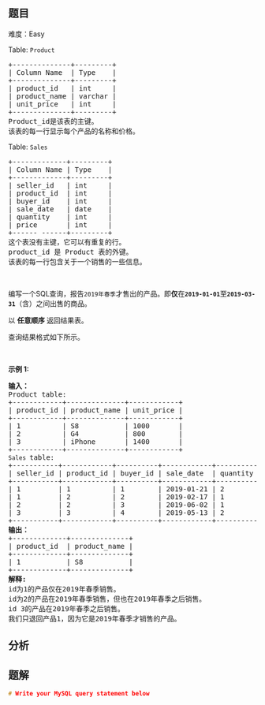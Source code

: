 
## 题目
难度：Easy
<p>Table:&nbsp;<code>Product</code></p>

<pre>
+--------------+---------+
| Column Name  | Type    |
+--------------+---------+
| product_id   | int     |
| product_name | varchar |
| unit_price   | int     |
+--------------+---------+
Product_id是该表的主键。
该表的每一行显示每个产品的名称和价格。
</pre>

<p>Table:&nbsp;<code>Sales</code></p>

<pre>
+-------------+---------+
| Column Name | Type    |
+-------------+---------+
| seller_id   | int     |
| product_id  | int     |
| buyer_id    | int     |
| sale_date   | date    |
| quantity    | int     |
| price       | int     |
+------ ------+---------+
这个表没有主键，它可以有重复的行。
product_id 是 Product 表的外键。
该表的每一行包含关于一个销售的一些信息。
</pre>

<p>&nbsp;</p>

<p>编写一个SQL查询，报告<code>2019年春季</code>才售出的产品。即<strong>仅</strong>在<code><strong>2019-01-01</strong></code>至<code><strong>2019-03-31</strong></code>（含）之间出售的商品。</p>

<p>以 <strong>任意顺序</strong> 返回结果表。</p>

<p>查询结果格式如下所示。</p>

<p>&nbsp;</p>

<p><strong>示例 1:</strong></p>

<pre>
<strong>输入：</strong>
Product table:
+------------+--------------+------------+
| product_id | product_name | unit_price |
+------------+--------------+------------+
| 1          | S8           | 1000       |
| 2          | G4           | 800        |
| 3          | iPhone       | 1400       |
+------------+--------------+------------+
<code>Sales </code>table:
+-----------+------------+----------+------------+----------+-------+
| seller_id | product_id | buyer_id | sale_date  | quantity | price |
+-----------+------------+----------+------------+----------+-------+
| 1         | 1          | 1        | 2019-01-21 | 2        | 2000  |
| 1         | 2          | 2        | 2019-02-17 | 1        | 800   |
| 2         | 2          | 3        | 2019-06-02 | 1        | 800   |
| 3         | 3          | 4        | 2019-05-13 | 2        | 2800  |
+-----------+------------+----------+------------+----------+-------+
<strong>输出：</strong>
+-------------+--------------+
| product_id  | product_name |
+-------------+--------------+
| 1           | S8           |
+-------------+--------------+
<strong>解释:</strong>
id为1的产品仅在2019年春季销售。
id为2的产品在2019年春季销售，但也在2019年春季之后销售。
id 3的产品在2019年春季之后销售。
我们只退回产品1，因为它是2019年春季才销售的产品。</pre>

## 分析

## 题解
```cpp
# Write your MySQL query statement below
```